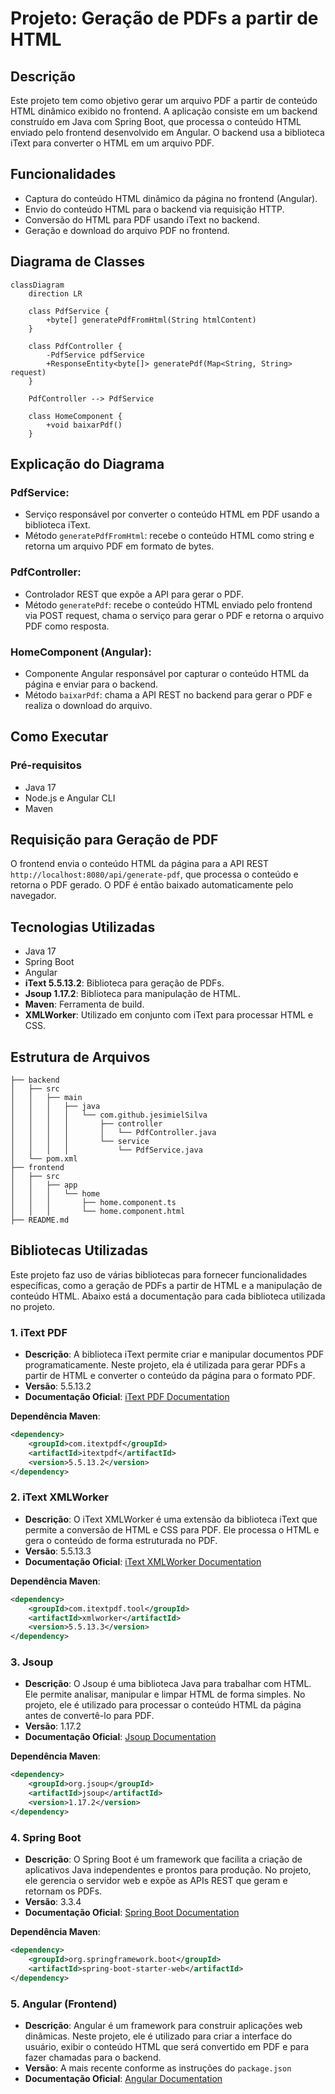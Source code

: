 # Projeto: Geração de PDFs a partir de HTML

## Descrição
Este projeto tem como objetivo gerar um arquivo PDF a partir de conteúdo HTML dinâmico exibido no frontend. A aplicação consiste em um backend construído em Java com Spring Boot, que processa o conteúdo HTML enviado pelo frontend desenvolvido em Angular. O backend usa a biblioteca iText para converter o HTML em um arquivo PDF.

## Funcionalidades
- Captura do conteúdo HTML dinâmico da página no frontend (Angular).
- Envio do conteúdo HTML para o backend via requisição HTTP.
- Conversão do HTML para PDF usando iText no backend.
- Geração e download do arquivo PDF no frontend.

## Diagrama de Classes
```mermaid
classDiagram
    direction LR

    class PdfService {
        +byte[] generatePdfFromHtml(String htmlContent)
    }

    class PdfController {
        -PdfService pdfService
        +ResponseEntity<byte[]> generatePdf(Map<String, String> request)
    }

    PdfController --> PdfService

    class HomeComponent {
        +void baixarPdf()
    }
```
## Explicação do Diagrama

### PdfService:
- Serviço responsável por converter o conteúdo HTML em PDF usando a biblioteca iText.
- Método `generatePdfFromHtml`: recebe o conteúdo HTML como string e retorna um arquivo PDF em formato de bytes.

### PdfController:
- Controlador REST que expõe a API para gerar o PDF.
- Método `generatePdf`: recebe o conteúdo HTML enviado pelo frontend via POST request, chama o serviço para gerar o PDF e retorna o arquivo PDF como resposta.

### HomeComponent (Angular):
- Componente Angular responsável por capturar o conteúdo HTML da página e enviar para o backend.
- Método `baixarPdf`: chama a API REST no backend para gerar o PDF e realiza o download do arquivo.

## Como Executar

### Pré-requisitos
- Java 17
- Node.js e Angular CLI
- Maven

## Requisição para Geração de PDF
O frontend envia o conteúdo HTML da página para a API REST `http://localhost:8080/api/generate-pdf`, que processa o conteúdo e retorna o PDF gerado. O PDF é então baixado automaticamente pelo navegador.

## Tecnologias Utilizadas
- Java 17
- Spring Boot
- Angular
- **iText 5.5.13.2**: Biblioteca para geração de PDFs.
- **Jsoup 1.17.2**: Biblioteca para manipulação de HTML.
- **Maven**: Ferramenta de build.
- **XMLWorker**: Utilizado em conjunto com iText para processar HTML e CSS.

## Estrutura de Arquivos
```arduino
├── backend
│   ├── src
│   │   ├── main
│   │   │   ├── java
│   │   │   │   └── com.github.jesimielSilva
│   │   │   │       ├── controller
│   │   │   │       │   └── PdfController.java
│   │   │   │       └── service
│   │   │   │           └── PdfService.java
│   └── pom.xml
├── frontend
│   ├── src
│   │   ├── app
│   │   │   └── home
│   │   │       ├── home.component.ts
│   │   │       └── home.component.html
├── README.md
```
## Bibliotecas Utilizadas
Este projeto faz uso de várias bibliotecas para fornecer funcionalidades específicas, como a geração de PDFs a partir de HTML e a manipulação de conteúdo HTML. Abaixo está a documentação para cada biblioteca utilizada no projeto.

### 1. iText PDF
- **Descrição**: A biblioteca iText permite criar e manipular documentos PDF programaticamente. Neste projeto, ela é utilizada para gerar PDFs a partir de HTML e converter o conteúdo da página para o formato PDF.
- **Versão**: 5.5.13.2
- **Documentação Oficial**: [iText PDF Documentation](https://itextpdf.com/en/resources/documentation)

**Dependência Maven**:
```xml
<dependency>
    <groupId>com.itextpdf</groupId>
    <artifactId>itextpdf</artifactId>
    <version>5.5.13.2</version>
</dependency>
```
### 2. iText XMLWorker
- **Descrição**: O iText XMLWorker é uma extensão da biblioteca iText que permite a conversão de HTML e CSS para PDF. Ele processa o HTML e gera o conteúdo de forma estruturada no PDF.
- **Versão**: 5.5.13.3
- **Documentação Oficial**: [iText XMLWorker Documentation](https://itextpdf.com/en/resources/documentation/xmlworker)

**Dependência Maven**:
```xml
<dependency>
    <groupId>com.itextpdf.tool</groupId>
    <artifactId>xmlworker</artifactId>
    <version>5.5.13.3</version>
</dependency>
```
### 3. Jsoup
- **Descrição**: O Jsoup é uma biblioteca Java para trabalhar com HTML. Ele permite analisar, manipular e limpar HTML de forma simples. No projeto, ele é utilizado para processar o conteúdo HTML da página antes de convertê-lo para PDF.
- **Versão**: 1.17.2
- **Documentação Oficial**: [Jsoup Documentation](https://jsoup.org/apidocs/)

**Dependência Maven**:
```xml
<dependency>
    <groupId>org.jsoup</groupId>
    <artifactId>jsoup</artifactId>
    <version>1.17.2</version>
</dependency>
```
### 4. Spring Boot
- **Descrição**: O Spring Boot é um framework que facilita a criação de aplicativos Java independentes e prontos para produção. No projeto, ele gerencia o servidor web e expõe as APIs REST que geram e retornam os PDFs.
- **Versão**: 3.3.4
- **Documentação Oficial**: [Spring Boot Documentation](https://spring.io/projects/spring-boot)

**Dependência Maven**:
```xml
<dependency>
    <groupId>org.springframework.boot</groupId>
    <artifactId>spring-boot-starter-web</artifactId>
</dependency>
```
### 5. Angular (Frontend)
- **Descrição**: Angular é um framework para construir aplicações web dinâmicas. Neste projeto, ele é utilizado para criar a interface do usuário, exibir o conteúdo HTML que será convertido em PDF e para fazer chamadas para o backend.
- **Versão**: A mais recente conforme as instruções do `package.json`
- **Documentação Oficial**: [Angular Documentation](https://angular.io/docs)

